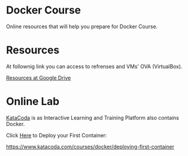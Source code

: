 # Docker Course

Online resources that will help you prepare for Docker Course.

# Resources

At follownig link you can access to refrenses and VMs' OVA (VirtualBox).

[Resources at Google Drive](https://drive.google.com/drive/folders/1WFbs43TCHu0U3MyiimPJ4W-H3BnhuH-y) 


# Online Lab
[KataCoda](https://www.katacoda.com) is as Interactive Learning and Training Platform also contains Docker. 

Click [Here](https://www.katacoda.com/courses/docker/deploying-first-container) to Deploy your First Container:

https://www.katacoda.com/courses/docker/deploying-first-container